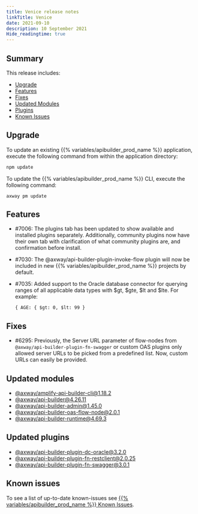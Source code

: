 ```yaml
---
title: Venice release notes
linkTitle: Venice
date: 2021-09-10
description: 10 September 2021
Hide_readingtime: true
---
```


## Summary

This release includes:

* [Upgrade](#upgrade)
* [Features](#features)
* [Fixes](#fixes)
* [Updated Modules](#updated-modules)
* [Plugins](#updated-plugins)
* [Known Issues](#known-issues)

## Upgrade

To update an existing {{% variables/apibuilder_prod_name %}} application, execute the following command from within the application directory:

```bash
npm update
```

To update the {{% variables/apibuilder_prod_name %}} CLI, execute the following command:

```
axway pm update
```

## Features

* #7006: The plugins tab has been updated to show available and installed plugins separately. Additionally, community plugins now have their own tab with clarification of what community plugins are, and confirmation before install.
* #7030: The @axway/api-builder-plugin-invoke-flow plugin will now be included in new {{% variables/apibuilder_prod_name %}} projects by default.
* #7035: Added support to the Oracle database connector for querying ranges of all applicable data types with $gt, $gte, $lt and $lte. For example:

    ```
    { AGE: { $gt: 0, $lt: 99 }
    ```

## Fixes

* #6295: Previously, the Server URL parameter of flow-nodes from `@axway/api-builder-plugin-fn-swagger` or custom OAS plugins only allowed server URLs to be picked from a predefined list. Now, custom URLs can easily be provided.

## Updated modules

* [@axway/amplify-api-builder-cli@1.18.2](https://www.npmjs.com/package/@axway/amplify-api-builder-cli/v/1.18.2)
* [@axway/api-builder@4.26.11](https://www.npmjs.com/package/@axway/api-builder/v/4.26.11)
* [@axway/api-builder-admin@1.45.0](https://www.npmjs.com/package/@axway/api-builder-admin/v/1.45.0)
* [@axway/api-builder-oas-flow-node@2.0.1](https://www.npmjs.com/package/@axway/api-builder-oas-flow-node/v/2.0.1)
* [@axway/api-builder-runtime@4.69.3](https://www.npmjs.com/package/@axway/api-builder-runtime/v/4.69.3)

## Updated plugins

* [@axway/api-builder-plugin-dc-oracle@3.2.0](https://www.npmjs.com/package/@axway/api-builder-plugin-dc-oracle/v/3.2.0)
* [@axway/api-builder-plugin-fn-restclient@2.0.25](https://www.npmjs.com/package/@axway/api-builder-plugin-fn-restclient/v/2.0.25)
* [@axway/api-builder-plugin-fn-swagger@3.0.1](https://www.npmjs.com/package/@axway/api-builder-plugin-fn-swagger/v/3.0.1)

## Known issues

To see a list of up-to-date known-issues see [{{% variables/apibuilder_prod_name %}} Known Issues](/docs/known_issues/).
